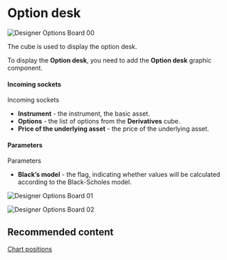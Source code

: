 # Option desk

![Designer Options Board 00](~/images/Designer_Options_Board_00.png)

The cube is used to display the option desk.

To display the **Option desk**, you need to add the **Option desk** graphic component.

#### Incoming sockets

Incoming sockets

- **Instrument** \- the instrument, the basic asset.
- **Options** \- the list of options from the **Derivatives** cube.
- **Price of the underlying asset** \- the price of the underlying asset.

#### Parameters

Parameters

- **Black’s model** \- the flag, indicating whether values will be calculated according to the Black\-Scholes model.

![Designer Options Board 01](~/images/Designer_Options_Board_01.png)

![Designer Options Board 02](~/images/Designer_Options_Board_02.png)

## Recommended content

[Chart positions](Designer_Graph_options_positions.md)
